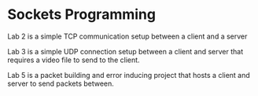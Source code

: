 # Sockets Programming

Lab 2 is a simple TCP communication setup between a client and a server

Lab 3 is a simple UDP connection setup between a client and server that requires a video file to send to the client.

Lab 5 is a packet building and error inducing project that hosts a client and server to send packets between.
